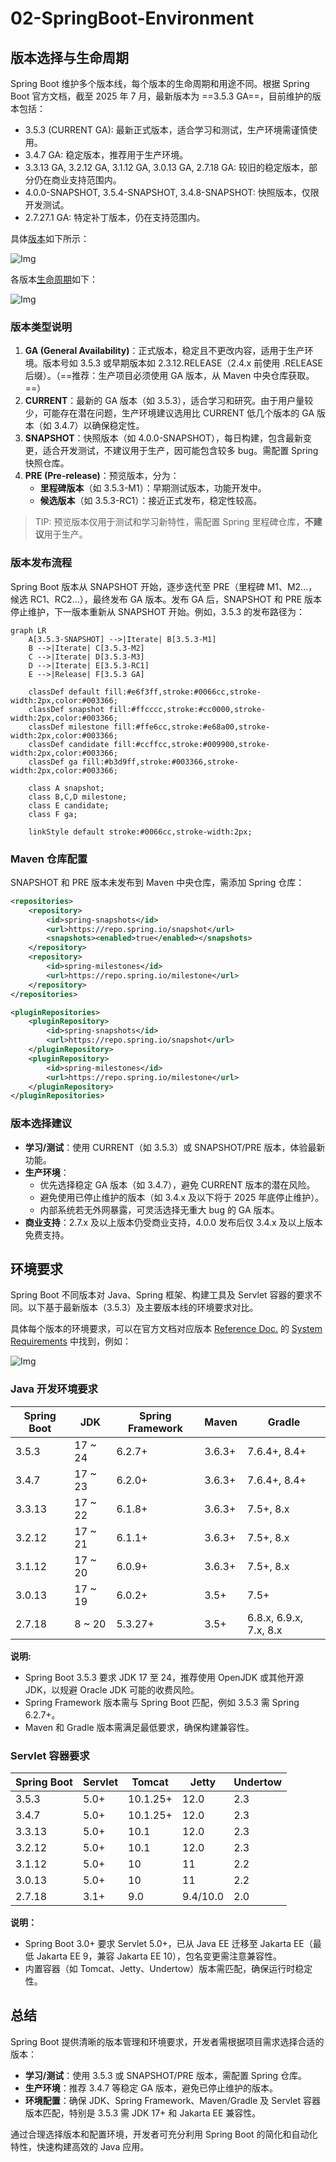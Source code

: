# 02-SpringBoot-Environment

## 版本选择与生命周期

Spring Boot 维护多个版本线，每个版本的生命周期和用途不同。根据 Spring Boot 官方文档，截至 2025 年 7 月，最新版本为 ==3.5.3 GA==，目前维护的版本包括：

* 3.5.3 (CURRENT GA): 最新正式版本，适合学习和测试，生产环境需谨慎使用。
* 3.4.7 GA: 稳定版本，推荐用于生产环境。
* 3.3.13 GA, 3.2.12 GA, 3.1.12 GA, 3.0.13 GA, 2.7.18 GA: 较旧的稳定版本，部分仍在商业支持范围内。
* 4.0.0-SNAPSHOT, 3.5.4-SNAPSHOT, 3.4.8-SNAPSHOT: 快照版本，仅限开发测试。
* 2.7.27.1 GA: 特定补丁版本，仍在支持范围内。

具体[版本](https://spring.io/projects/spring-boot#learn)如下所示：

![Img](./FILES/02-Spring%20Boot-环境说明.md/img-20250716200916.png)

各版本[生命周期](https://spring.io/projects/spring-boot#support)如下：

![Img](./FILES/02-Spring%20Boot-环境说明.md/img-20250716200950.png)

### 版本类型说明

1. **GA (General Availability)**：正式版本，稳定且不更改内容，适用于生产环境。版本号如 3.5.3 或早期版本如 2.3.12.RELEASE（2.4.x 前使用 .RELEASE 后缀）。（==推荐：生产项目必须使用 GA 版本，从 Maven 中央仓库获取。==）
2. **CURRENT**：最新的 GA 版本（如 3.5.3），适合学习和研究。由于用户量较少，可能存在潜在问题，生产环境建议选用比 CURRENT 低几个版本的 GA 版本（如 3.4.7）以确保稳定性。
3. **SNAPSHOT**：快照版本（如 4.0.0-SNAPSHOT），每日构建，包含最新变更，适合开发测试，不建议用于生产，因可能包含较多 bug。需配置 Spring 快照仓库。
4. **PRE (Pre-release)**：预览版本，分为：
    * **里程碑版本**（如 3.5.3-M1）：早期测试版本，功能开发中。
    * **候选版本**（如 3.5.3-RC1）：接近正式发布，稳定性较高。

> TIP: 预览版本仅用于测试和学习新特性，需配置 Spring 里程碑仓库，**不建议**用于生产。

### 版本发布流程

Spring Boot 版本从 SNAPSHOT 开始，逐步迭代至 PRE（里程碑 M1、M2...，候选 RC1、RC2...），最终发布 GA 版本。发布 GA 后，SNAPSHOT 和 PRE 版本停止维护，下一版本重新从 SNAPSHOT 开始。例如，3.5.3 的发布路径为：

```mermaid
graph LR
    A[3.5.3-SNAPSHOT] -->|Iterate| B[3.5.3-M1]
    B -->|Iterate| C[3.5.3-M2]
    C -->|Iterate| D[3.5.3-M3]
    D -->|Iterate| E[3.5.3-RC1]
    E -->|Release| F[3.5.3 GA]

    classDef default fill:#e6f3ff,stroke:#0066cc,stroke-width:2px,color:#003366;
    classDef snapshot fill:#ffcccc,stroke:#cc0000,stroke-width:2px,color:#003366;
    classDef milestone fill:#ffe6cc,stroke:#e68a00,stroke-width:2px,color:#003366;
    classDef candidate fill:#ccffcc,stroke:#009900,stroke-width:2px,color:#003366;
    classDef ga fill:#b3d9ff,stroke:#003366,stroke-width:2px,color:#003366;

    class A snapshot;
    class B,C,D milestone;
    class E candidate;
    class F ga;

    linkStyle default stroke:#0066cc,stroke-width:2px;
```

### Maven 仓库配置

SNAPSHOT 和 PRE 版本未发布到 Maven 中央仓库，需添加 Spring 仓库：

```xml
<repositories>
    <repository>
        <id>spring-snapshots</id>
        <url>https://repo.spring.io/snapshot</url>
        <snapshots><enabled>true</enabled></snapshots>
    </repository>
    <repository>
        <id>spring-milestones</id>
        <url>https://repo.spring.io/milestone</url>
    </repository>
</repositories>

<pluginRepositories>
    <pluginRepository>
        <id>spring-snapshots</id>
        <url>https://repo.spring.io/snapshot</url>
    </pluginRepository>
    <pluginRepository>
        <id>spring-milestones</id>
        <url>https://repo.spring.io/milestone</url>
    </pluginRepository>
</pluginRepositories>
```

### 版本选择建议

* **学习/测试**：使用 CURRENT（如 3.5.3）或 SNAPSHOT/PRE 版本，体验最新功能。
* **生产环境**：
    * 优先选择稳定 GA 版本（如 3.4.7），避免 CURRENT 版本的潜在风险。
    * 避免使用已停止维护的版本（如 3.4.x 及以下将于 2025 年底停止维护）。
    * 内部系统若无外网暴露，可灵活选择无重大 bug 的 GA 版本。
* **商业支持**：2.7.x 及以上版本仍受商业支持，4.0.0 发布后仅 3.4.x 及以上版本免费支持。

## 环境要求

Spring Boot 不同版本对 Java、Spring 框架、构建工具及 Servlet 容器的要求不同。以下基于最新版本（3.5.3）及主要版本线的环境要求对比。

具体每个版本的环境要求，可以在官方文档对应版本 [Reference Doc.](https://docs.spring.io/spring-boot/3.4/index.html) 的 [System Requirements](https://docs.spring.io/spring-boot/3.4/system-requirements.html) 中找到，例如：

![Img](./FILES/02-Spring%20Boot-环境说明.md/img-20250716202838.png)


### Java 开发环境要求

| Spring Boot | JDK | Spring Framework | Maven | Gradle |
| -- | -- | -- | -- | -- |
| 3.5.3 | 17 ~ 24 | 6.2.7+ | 3.6.3+ | 7.6.4+, 8.4+ |
| 3.4.7 | 17 ~ 23 | 6.2.0+ | 3.6.3+ | 7.6.4+, 8.4+ |
| 3.3.13 | 17 ~ 22 | 6.1.8+ | 3.6.3+ | 7.5+, 8.x |
| 3.2.12 | 17 ~ 21 | 6.1.1+ | 3.6.3+ | 7.5+, 8.x |
| 3.1.12 | 17 ~ 20 | 6.0.9+ | 3.6.3+ | 7.5+, 8.x |
| 3.0.13 | 17 ~ 19 | 6.0.2+ | 3.5+ | 7.5+ |
| 2.7.18 | 8 ~ 20 | 5.3.27+ | 3.5+ | 6.8.x, 6.9.x, 7.x, 8.x |

**说明:**

* Spring Boot 3.5.3 要求 JDK 17 至 24，推荐使用 OpenJDK 或其他开源 JDK，以规避 Oracle JDK 可能的收费风险。
* Spring Framework 版本需与 Spring Boot 匹配，例如 3.5.3 需 Spring 6.2.7+。
* Maven 和 Gradle 版本需满足最低要求，确保构建兼容性。

### Servlet 容器要求

| Spring Boot | Servlet | Tomcat | Jetty | Undertow |
| -- | -- | -- | -- | -- |
| 3.5.3 | 5.0+ | 10.1.25+ | 12.0 | 2.3 |
| 3.4.7 | 5.0+ | 10.1.25+ | 12.0 | 2.3 |
| 3.3.13 | 5.0+ | 10.1 | 12.0 | 2.3 |
| 3.2.12 | 5.0+ | 10.1 | 12.0 | 2.3 |
| 3.1.12 | 5.0+ | 10 | 11 | 2.2 |
| 3.0.13 | 5.0+ | 10 | 11 | 2.2 |
| 2.7.18 | 3.1+ | 9.0 | 9.4/10.0 | 2.0 |

**说明：**

* Spring Boot 3.0+ 要求 Servlet 5.0+，已从 Java EE 迁移至 Jakarta EE（最低 Jakarta EE 9，兼容 Jakarta EE 10），包名变更需注意兼容性。
* 内置容器（如 Tomcat、Jetty、Undertow）版本需匹配，确保运行时稳定性。

## 总结

Spring Boot 提供清晰的版本管理和环境要求，开发者需根据项目需求选择合适的版本：

* **学习/测试**：使用 3.5.3 或 SNAPSHOT/PRE 版本，需配置 Spring 仓库。
* **生产环境**：推荐 3.4.7 等稳定 GA 版本，避免已停止维护的版本。
* **环境配置**：确保 JDK、Spring Framework、Maven/Gradle 及 Servlet 容器版本匹配，特别是 3.5.3 需 JDK 17+ 和 Jakarta EE 兼容性。

通过合理选择版本和配置环境，开发者可充分利用 Spring Boot 的简化和自动化特性，快速构建高效的 Java 应用。
